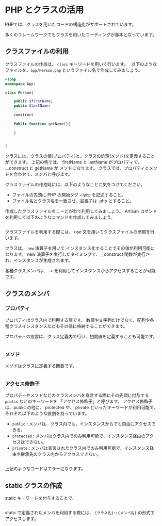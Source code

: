 # PHP とクラスの活用

PHPでは、クラスを用いたコードの構造化がサポートされています。

多くのフレームワークでもクラスを用いたコーディングが基本となっています。

## クラスファイルの利用

クラスファイルの作成は、 `class` キーワードを用いて行います。　
以下のようなファイルを、`app/Person.php` というファイル名で作成してみましょう。

```php
<?php
namespace App;

class Person{

    public $firstName;
    public $lastName;
    
    construct
    
    Public function getName(){
    
    }
    

}
```

クラスには、クラスの値(プロパティ)と、クラスの処理(メソド)を定義することができます。
上記の例では、 firstName と lastName がプロパティで、
__construct と getName が メソドになります。
クラスでは、プロパティとメソドを合わせて、メンバと呼びます。

クラスファイルの作成時には、以下のようなことに気をつけてください。

- ファイルの先頭に PHP の開始タグ `<?php` を記述すること。
- ファイル名とクラス名を一致させ、拡張子は .php とすること。

作成したクラスファイルをこーどがわで利用してみましょう。
Artisan コマンドを利用して以下のようなコマンドを作成してみましょう。

 ```php
 
 ```

クラスファイルを利用する際には、 use 文を用いてクラスファイルの参照を行います。

クラスは、 `new` 演算子を用いて インスタンス化することでその値が利用可能になります。
new 演算子を実行したタイミングで、__construct 関数が実行され、インスタンスが生成されます。

各種クラスメンバは、 `->` を利用してインスタンスからアクセスすることが可能です。

## クラスのメンバ

### プロパティ

プロパティはクラス内で利用する値です。
数値や文字列だけでなく、配列や各種クラスインスタンスなどもその値に格納することができます。　

プロパティの宣言は、クラス定義内で行い、初期値を定義することも可能です。

```
```

### メソド

メソドはクラスに定義する関数です。

```
```

### アクセス修飾子

プロパティやメソドなどのクラスメンバを宣言する際にその先頭に付与する `public` などのキーワードを
 「アクセス修飾子」と呼びます。
アクセス修飾子は、public の他に、 protected や、 private といったキーワードが利用可能で、
それぞれ以下のような役割を持っています。

- `public` : メンバは、クラス内でも、インスタンスからでも自由にアクセスできる。
- `protected` : メンバはクラス内でのみ利用可能で、インスタンス経由のアクセスはできない。
- `private` : メンバは宣言されたクラス内でのみ利用可能で、インスタンス経由や継承先のクラス内からアクセスできない。

```

```

上記のようなコードはエラーになります。

## static クラスの作成

static キーワードを付与することで、


```php 

```

static で定義されたメンバを利用する際には、 `{クラス名}::{メンバ名}` の形式でアクセスします。

```php 

```
